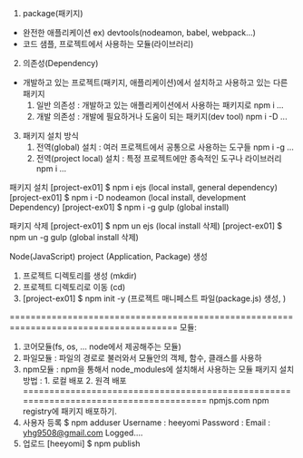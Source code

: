1. package(패키지)
  - 완전한 애플리케이션 ex) devtools(nodeamon, babel, webpack...)
  - 코드 샘플, 프로젝트에서 사용하는 모듈(라이브러리)
2. 의존성(Dependency)
  - 개발하고 있는 프로젝트(패키지, 애플리케이션)에서 설치하고 사용하고 있는 다른 패키지
    1) 일반 의존성 : 개발하고 있는 애플리케이션에서 사용하는 패키지로
       npm i ...
    2) 개발 의존성 : 개발에 필요하거나 도움이 되는 패키지(dev tool)
       npm i -D ...
3. 패키지 설치 방식
    1) 전역(global) 설치 : 여러 프로젝트에서 공통으로 사용하는 도구들
       npm i -g ...
    2) 전역(project local) 설치 : 특정 프로젝트에만 종속적인 도구나 라이브러리
       npm i ...

패키지 설치
[project-ex01] $ npm i ejs          (local install, general dependency)
[project-ex01] $ npm i -D nodeamon  (local install, development Dependency)
[project-ex01] $ npm i -g gulp      (global install)


패키지 삭제
[project-ex01] $ npm un ejs      (local install 삭제)
[project-ex01] $ npm un -g gulp  (global install 삭제)

Node(JavaScript) project (Application, Package) 생성
1. 프로젝트 디렉토리를 생성          (mkdir)
2. 프로젝트 디렉토리로 이동          (cd)
3. [project-ex01] $ npm init -y    (프로젝트 매니페스트 파일(package.js) 생성, )

======================================================================================
모듈:
1. 코어모듈(fs, os, ... node에서 제공해주는 모듈)
2. 파일모듈 : 파일의 경로로 불러와서 모듈안의 객체, 함수, 클래스를 사용하
3. npm모듈 : npm을 통해서 node_modules에 설치해서 사용하는 모듈
   패키지 설치 방법 : 1. 로컬 배포
                     2. 원격 배포
======================================================================================
npmjs.com npm registry에 패키지 배포하기.
1. 사용자 등록
   $ npm adduser
     Username : heeyomi
     Password :
     Email : yhg9508@gmail.com
     Logged....
2. 업로드
[heeyomi] $ npm publish